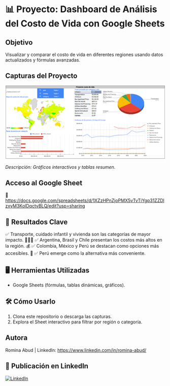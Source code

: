 # 📊 Proyecto: Dashboard de Análisis del Costo de Vida con Google Sheets

## Objetivo
Visualizar y comparar el costo de vida en diferentes regiones usando datos actualizados y fórmulas avanzadas.

## Capturas del Proyecto
![Dashboard de Costo de Vida](https://raw.githubusercontent.com/romina-abud/proyecto_costo_de_vida_google_sheet/main/Dashboard-Costo-de-vida.png)

*Descripción: Gráficos interactivos y tablas resumen.*

## Acceso al Google Sheet
🔗 https://docs.google.com/spreadsheets/d/1XZzHPnZjoPMX5vTvTiYgp31ZZDlzxyM3KolDqctvBLQ/edit?usp=sharing

## 📌 Resultados Clave
✅ Transporte, cuidado infantil y vivienda son las categorías de mayor impacto. 🚗👶🏡
✅ Argentina, Brasil y Chile presentan los costos más altos en la región. 💰
✅ Colombia, México y Perú se destacan como opciones más accesibles. 💸
✅ Perú emerge como la alternativa más conveniente.

## 🖥️ Herramientas Utilizadas
- Google Sheets (fórmulas, tablas dinámicas, gráficos).

## 🛠️ Cómo Usarlo
1. Clona este repositorio o descarga las capturas.
2. Explora el Sheet interactivo para filtrar por región o categoría.

## Autora
Romina Abud | LinkedIn: https://www.linkedin.com/in/romina-abud/

## 📢 Publicación en LinkedIn
[![LinkedIn](https://img.shields.io/badge/-Ver_Publicación_Completa-0077B5?style=for-the-badge&logo=linkedin)](https://www.linkedin.com/posts/romina-abud_datalabfeb25-anaerlisisdedatos-googlesheets-activity-7299527504921346048-yGTB?utm_source=share&utm_medium=member_desktop&rcm=ACoAABtrkDwBTwBJqKovFA_IIMhuY90abn-mJig)

